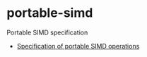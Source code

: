 # portable-simd
Portable SIMD specification

* [Specification of portable SIMD operations](portable-simd.md)
